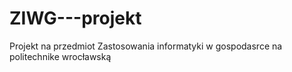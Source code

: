 # ZIWG---projekt
Projekt na przedmiot Zastosowania informatyki w gospodasrce na politechnike wrocławską
